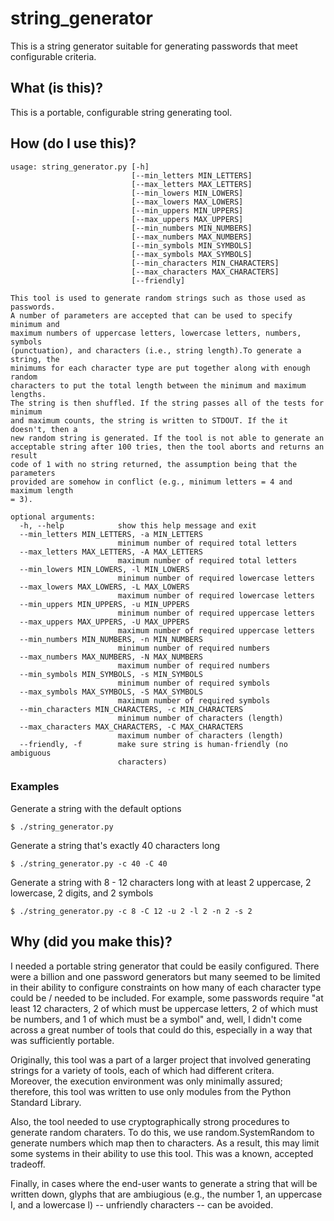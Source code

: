 # string\_generator

This is a string generator suitable for generating passwords that meet configurable criteria.

## What (is this)?

This is a portable, configurable string generating tool.




## How (do I use this)?

```
usage: string_generator.py [-h] 
                           [--min_letters MIN_LETTERS]
                           [--max_letters MAX_LETTERS]
                           [--min_lowers MIN_LOWERS] 
                           [--max_lowers MAX_LOWERS]
                           [--min_uppers MIN_UPPERS] 
                           [--max_uppers MAX_UPPERS]
                           [--min_numbers MIN_NUMBERS]
                           [--max_numbers MAX_NUMBERS]
                           [--min_symbols MIN_SYMBOLS]
                           [--max_symbols MAX_SYMBOLS]
                           [--min_characters MIN_CHARACTERS]
                           [--max_characters MAX_CHARACTERS] 
                           [--friendly]

This tool is used to generate random strings such as those used as passwords.
A number of parameters are accepted that can be used to specify minimum and
maximum numbers of uppercase letters, lowercase letters, numbers, symbols
(punctuation), and characters (i.e., string length).To generate a string, the
minimums for each character type are put together along with enough random
characters to put the total length between the minimum and maximum lengths.
The string is then shuffled. If the string passes all of the tests for minimum
and maximum counts, the string is written to STDOUT. If the it doesn't, then a
new random string is generated. If the tool is not able to generate an
acceptable string after 100 tries, then the tool aborts and returns an result
code of 1 with no string returned, the assumption being that the parameters
provided are somehow in conflict (e.g., minimum letters = 4 and maximum length
= 3).

optional arguments:
  -h, --help            show this help message and exit
  --min_letters MIN_LETTERS, -a MIN_LETTERS
                        minimum number of required total letters
  --max_letters MAX_LETTERS, -A MAX_LETTERS
                        maximum number of required total letters
  --min_lowers MIN_LOWERS, -l MIN_LOWERS
                        minimum number of required lowercase letters
  --max_lowers MAX_LOWERS, -L MAX_LOWERS
                        maximum number of required lowercase letters
  --min_uppers MIN_UPPERS, -u MIN_UPPERS
                        minimum number of required uppercase letters
  --max_uppers MAX_UPPERS, -U MAX_UPPERS
                        maximum number of required uppercase letters
  --min_numbers MIN_NUMBERS, -n MIN_NUMBERS
                        minimum number of required numbers
  --max_numbers MAX_NUMBERS, -N MAX_NUMBERS
                        maximum number of required numbers
  --min_symbols MIN_SYMBOLS, -s MIN_SYMBOLS
                        minimum number of required symbols
  --max_symbols MAX_SYMBOLS, -S MAX_SYMBOLS
                        maximum number of required symbols
  --min_characters MIN_CHARACTERS, -c MIN_CHARACTERS
                        minimum number of characters (length)
  --max_characters MAX_CHARACTERS, -C MAX_CHARACTERS
                        maximum number of characters (length)
  --friendly, -f        make sure string is human-friendly (no ambiguous
                        characters)
```

### Examples

Generate a string with the default options
```
$ ./string_generator.py
```

Generate a string that's exactly 40 characters long
```
$ ./string_generator.py -c 40 -C 40
```

Generate a string with 8 - 12 characters long with at least 2 uppercase, 
2 lowercase, 2 digits, and 2 symbols
```
$ ./string_generator.py -c 8 -C 12 -u 2 -l 2 -n 2 -s 2
```

## Why (did you make this)?

I needed a portable string generator that could be easily configured.  There 
were a billion and one password generators but many seemed to be limited
in their ability to configure constraints on how many of each character
type could be / needed to be included.  For example, some passwords require
"at least 12 characters, 2 of which must be uppercase letters, 2 of which
must be numbers, and 1 of which must be a symbol" and, well, I didn't come
across a great number of tools that could do this, especially in a way that
was sufficiently portable.

Originally, this tool was a part of a larger project that involved generating
strings for a variety of tools, each of which had different critera.  
Moreover, the execution environment was only minimally assured; therefore,
this tool was written to use only modules from the Python Standard Library.

Also, the tool needed to use cryptographically strong procedures to generate
random charaters.  To do this, we use random.SystemRandom to generate
numbers which map then to characters.  As a result, this may limit some
systems in their ability to use this tool.  This was a known, accepted
tradeoff.

Finally, in cases where the end-user wants to generate a string that will
be written down, glyphs that are ambiugious (e.g., the number 1, an
uppercase I, and a lowercase l) -- unfriendly characters -- can be avoided.


